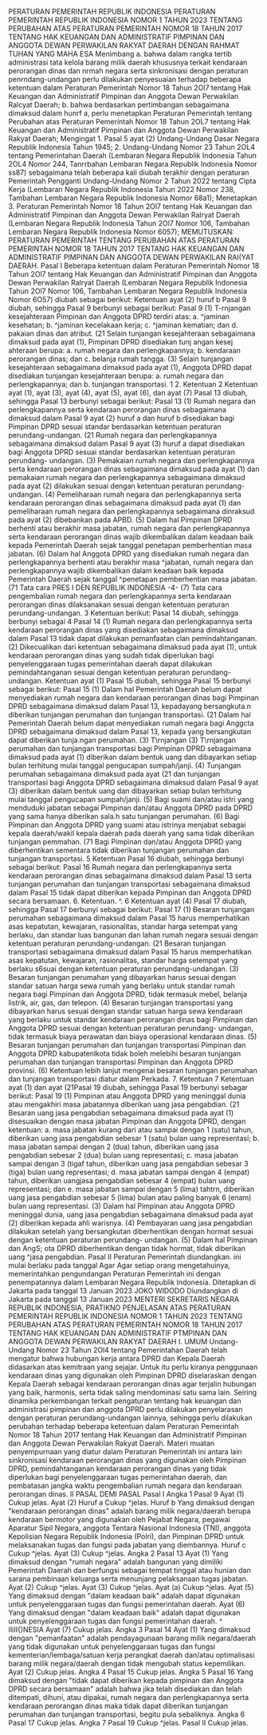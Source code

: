  PERATURAN PEMERINTAH REPUBLIK INDONESIA PERATURAN PEMERINTAH REPUBLIK INDONESIA NOMOR 1 TAHUN 2023 TENTANG PERUBAHAN ATAS PERATURAN PEMERINTAH NOMOR 18 TAHUN 2017 TENTANG HAK KEUANGAN DAN ADMINISTRATIF PIMPINAN DAN ANGGOTA DEWAN PERWAKILAN RAKYAT DAERAH
DENGAN RAHMAT TUHAN YANG MAHA ESA Menimbang a. bahwa dalam rangka tertib administrasi tata kelola barang milik daerah khususnya terkait kendaraan perorangan dinas dan nrmah negara serta sinkronisasi dengan peraturan penrndang-undangan perlu dilakukan penyesuaian terhadap beberapa ketentuan dalam Peraturan Pemerintah Nomor 18 Tahun 2Ol7 tentang Hak Keuangan dan Administratif Pimpinan dan Anggota Dewan Perwakilan Ralcyat Daerah;
b. bahwa berdasarkan pertimbangan sebagaimana dimaksud dalam hunrf a, perlu menetapkan Peraturan Pemerintah tentang Perubahan atas Peraturan Pemerintah Nomor 18 Tahun 2OL7 tentang Hak Keuangan dan Administratif Pimpinan dan Anggota Dewan Perwakilan Rakyat Daerah; Mengingat 1. Pasal 5 ayat (2) Undang-Undang Dasar Negara Republik Indonesia Tahun 1945;
2. Undang-Undang Nomor 23 Tahun 2OL4 tentang Pemerintahan Daerah (Lembaran Negara Republik Indonesia Tahun 2OL4 Nomor 244, Tanrrbahan Lembaran Negara Republik Indonesia Nomor ss87) sebagaimana telah beberapa kali diubah terakhir dengan peraturan Pemerintah Pengganti Undang-Undang Nomor 2 Tahun 2022 tentang Cipta Kerja (Lembaran Negara Republik Indonesia Tahun 2022 Nomor 238, Tambahan Lembaran Negara Republik Indonesia Nomor 68a1); Menetapkan 3. Peraturan Pemerintah Nomor 18 Tahun 2Ol7 tentang Hak Keuangan dan Administratif Pimpinan dan Anggota Dewan Perwakilan Ralryat Daerah (Lembaran Negara Republik Indonesia Tahun 2Ol7 Nomor 106, Tambahan Lembaran Negara Republik Indonesia Nomor 6057);
MEMUTUSKAN:
 PERATURAN PEMERINTAH TENTANG PERUBAHAN ATAS PERATURAN PEMERINTAH NOMOR 18 TAHUN 2017 TENTANG HAK KEUANGAN DAN ADMINISTRATIF PIMPINAN DAN ANGGOTA DEWAN PERWAKILAN RAI(YAT DAERAH. Pasal I Beberapa ketentuan dalam Peraturan Pemerintah Nomor 18 Tahun 2Ol7 tentang Hak Keuangan dan Administratif Pimpinan dan Anggota Dewan Perwakilan Ralryat Daerah (Lembaran Negara Republik Indonesia Tahun 2Ol7 Nomor 106, Tambahan Lembaran Negara Republik Indonesia Nomor 6O57) diubah sebagai berikut: Ketentuan ayat (2) huruf b Pasal 9 diubah, sehingga Pasal 9 berbunyi sebagai berikut: Pasal 9 (1) T\-rnjangan kesejahteraan Pimpinan dan Anggota DPRD terdiri atas:
a. ^jaminan kesehatan;
b. ^jaminan kecelakaan kerja;
c. ^jaminan kematian; dan
d. pakaian dinas dan atribut. (21 Selain tunjangan kesejahteraan sebagaimana dimaksud pada ayat (1), Pimpinan DPRD disediakan tunj angan kesej ahteraan berupa:
a. rumah negara dan perlengkapannya;
b. kendaraan perorangan dinas; dan
c. belanja rumah tangga. (3) Selain tunjangan kesejahteraan sebagaimana dimaksud pada ayat (1), Anggota DPRD dapat disediakan tunjangan kesejahteraan berupa:
a. rumah negara dan perlengkapannya; dan
b. tunjangan transportasi. 1 2. Ketentuan 2 Ketentuan ayat (1), ayat (3), ayat (4), ayat (5), ayat (6), dan ayat (7) Pasal 13 diubah, sehingga Pasal 13 berbunyi sebagai berikut: Pasal 13 (1) Rumah negara dan perlengkapannya serta kendaraan perorangan dinas sebagaimana dimaksud dalam Pasal 9 ayat (2) huruf a dan huruf b disediakan bagi Pimpinan DPRD sesuai standar berdasarkan ketentuan peraturan perundang-undangan. (21 Rumah negara dan perlengkapannya sebagaimana dimaksud dalam Pasal 9 ayat (3) huruf a dapat disediakan bagi Anggota DPRD sesuai standar berdasarkan ketentuan peraturan perundang- undangan. (3) Pemakaian rumah negara dan perlengkapannya serta kendaraan perorangan dinas sebagaimana dimaksud pada ayat (1) dan pemakaian rumah negara dan perlengkapannya sebagaimana dimaksud pada ayat (2) dilakukan sesuai dengan ketentuan peraturan perundang-undangan. (4) Pemeliharaan rumah negara dan perlengkapannya serta kendaraan perorangan dinas sebagaimana dimaksud pada ayat (1) dan pemeliharaan rumah negara dan perlengkapannya sebagaimana dinraksud pada ayat (2) dibebankan pada APBD. (5) Dalam hal Pimpinan DPRD berhenti atau berakhir masa jabatan, rumah negara dan perlengkapannya serta kendaraan perorangan dinas wajib dikembalikan dalam keadaan baik kepada Pemerintah Daerah sejak tanggal penetapan pemberhentian masa jabatan. (6) Dalam hal Anggota DPRD yang disediakan rumah negara dan perlengkapannya berhenti atau berakhir masa ^jabatan, rumah negara dan perlengkapannya wajib dikembalikan dalam keadaan baik kepada Pemerintah Daerah sejak tanggal ^penetapan pemberhentian masa jabatan. (71 Tata cara PRES I DEN REPUBLIK INDONESIA -4- (7) Tata cara pengembalian rumah negara dan perlengkapannya serta kendaraan perorangan dinas dilaksanakan sesuai dengan ketentuan peraturan perundang-undangan. 3 Ketentuan berikut: Pasal 14 diubah, sehingga berbunyi sebagai 4 Pasal 14 (1) Rumah negara dan perlengkapannya serta kendaraan perorangan dinas yang disediakan sebagaimana dimaksud dalam Pasal 13 tidak dapat dilakukan pemanfaatan clan pemindahtanganan. (2) Dikecualikan dari ketentuan sebagaimana dimaksud pada ayat (1), untuk kendaraan perorangan dinas yang sudah tidak diperlukan bagi penyelenggaraan tugas pemerintahan daerah dapat dilakukan pemindahtanganan sesuai dengan ketentuan peraturan perundang-undangan. Ketentuan ayat (1) Pasal 15 diubah, sehingga Pasal 15 berbunyi sebagai berikut: Pasal 15 (1) Dalam hal Pemerintah Daerah belum dapat menyediakan rumah negara dan kendaraan perorangan dinas bagi Pimpinan DPRD sebagaimana dimaksud dalam Pasal 13, kepadayang bersangkuta.n diberikan tunjangan perumahan dan tunjangan transportasi. (21 Dalam hal Pemerintah Daerah belum dapat menyediakan rumah negara bagi Anggcta DPRD sebagaimana dimaksud dalam Pasal 13, kepada yang bersangkutan dapat diberikan tunja.ngan perumahan.
(3) T\rnjangan (3) T\rnjangan perumahan dan tunjangan transportasi bagi Pimpinan DPRD sebagaimana dimaksud pada ayat (1) diberikan dalam bentuk uang dan dibayarkan setiap bulan terhitung mulai tanggal pengucapan sumpah/janji. (4) Tunjangan perumahan sebagaimana dimaksud pada ayat (21 dan tunjangan transportasi bagi Anggota DPRD sebagaimana dimaksud dalam Pasal 9 ayat (3) diberikan dalam bentuk uang dan dibayarkan setiap bulan terhitung mulai tanggal pengucapan sumpah/janji. (5) Bagi suami dan/atau istri yang menduduki jabatan sebagai Pimpinan dan/atau Anggota DPRD pada DPRD yang sama hanya diberikan sala.h satu tunjangan perumahan. (6) Bagi Pimpinan dan Anggota DPRD yang suami atau istrinya menjabat sebagai kepala daerah/wakil kepala daerah pada daerah yang sama tidak diberikan tunjangan pemmahan. (71 Bagi Pimpinan dan/atau Anggota DPRD yang diberhentikan sementara tidak diberikan tunjangan perumahan dan tunjangan transportasi. 5 Ketentuan Pasal 16 diubah, sehingga berbunyi sebagai berikut:
Pasal 16
Rumah negara dan perlengkapannya serta kendaraan perorangan dinas sebagaimana dimaksud dalam Pasal 13 serta tunjangan perumahan dan tunjangan transportasi sebagaimana dimaksud dalam Pasal 15 tidak dapat diberikan kepada Pimpinan dan Anggota DPRD secara bersamaan.
6. Ketentuan. ^. 6 Ketentuan ayat (4) Pasal 17 diubah, sehingga Pasal 17 berbunyi sebagai berikut: Pasal 17 (1) Besaran tunjangan perumahan sebagaimana dimaksud dalam Pasal 15 harus memperhatikan asas kepatutan, kewajaran, rasionalitas, standar harga setempat yang berlaku, dan standar luas bangunan dan lahan rumah negara sesuai dengan ketentuan peraturan perundang-undangan. (21 Besaran tunjangan transportasi sebagaimana dimaksud dalam Pasal 15 harus memperhatikan asas kepatutan, kewajaran, rasionalitas, standar harga setempat yang berlaku s6suai dengan ketentuan peraturan perundang-undangan. (3) Besaran tunjangan perumahan yang dibayarkan harus sesuai dengan standar satuan harga sewa rumah yang berlaku untuk standar rumah negara bagi Pimpinan dan Anggota DPRD, tidak termasuk mebel, belanja listrik, air, gas, dan telepon. (4) Besaran tunjangan transportasi yang dibayarkan harus sesuai dengan standar satuan harga sewa kendaraan yang berlaku untuk standar kendaraan perorangan dinas bagi Pimpinan dan Anggota DPRD sesuai dengan ketentuan peraturan perundang- undangan, tidak termasuk biaya perawatan dan biaya operasional kendaraan dinas. (5) Besaran tunjangan perumahan dan tunjangan transportasi Pimpinan dan Anggota DPRD kabupatenlkota tidak boleh melebihi besaran tunjangan perumahan dan tunjangan transportasi Pimpinan dan Anggota DPRD provinsi. (6) Ketentuan lebih lanjut mengenai besaran tunjangan perumahan dan tunjangan transportasi diatur dalam Perkada.
7. Ketentuan 7 Ketentuan ayat (1) dan ayat (21Pasal 19 diubah, sehingga Pasal 19 berbunyi sebagar berikut: Pasal 19 (1) Pimpinan atau Anggota DPRD yang meninggal dunia atau mengakhiri masa jabatannya diberikan uang jasa pengabdian. (21 Besaran uang jasa pengabdian sebagaimana dimaksud pada ayat (1) disesuaikan dengan masa jabatan Pimpinan dan Anggota DPRD, dengan ketentuan:
a. masa jabatan kurang dari atau sampai dengan 1 (satu) tahun, diberikan uang jasa pengabdian sebesar 1 (satu) bulan uang representasi;
b. masa jabatan sampai dengan 2 (dua) tahun, diberikan uang jasa pengabdian sebesar 2 (dua) bulan uang representasi;
c. masa jabatan sampai dengan 3 (tigaf tahun, diberikan uang jasa pengabdian sebesar 3 (tiga) bulan uang representasi;
d. masa jabatan sampai dengan 4 (empat) tahun, diberikan uangjasa pengabdian sebesar 4 (empat) bulan uang representasi; dan
e. masa jabatan sampai dengan 5 (lima) tahtrn, diberikan uang jasa pengabdian sebesar 5 (lima) bulan atau paling banyak 6 (enam) bulan uang representasi. (3) Dalam hal Pimpinan atau Anggota DPRD meninggal dunia, uang jasa pengabdian sebagaimana dimaksud pada ayat (2) diberikan kepada ahli warisnya. (4) Pembayaran uang jasa pengabdian dilakukan setelah yang bersangkutan diberhentikan dengan hormat sesuai dengan ketentuan peraturan perundang- undangan. (5) Dalam hal Pimpinan dan AngS; ota DPRD diberhentikan dengan tidak hormat, tidak diberikan uang ^jasa pengabdian. Pasal II Peraturan Pemerintah diundangkan. ini mulai berlaku pada tanggal Agar
Agar setiap orang mengetahuinya, memerintahkan pengundangan Peraturan Pemerintah ini dengan penempatannya dalam Lembaran Negara Republik Indonesia. Ditetapkan di Jakarta pada tanggal 13 Januan 2023 JOKO WIDODO Diundangkan di Jakarta pada tanggal 13 Januan 2023 MENTERI SEKRETARIS NEGARA REPUBLIK INDONESIA, PRATIKNO PENJELASAN ATAS PERATURAN PEMERINTAH REPUBLIK INDONESIA NOMOR 1 TAHUN 2023 TENTANG PERUBAHAN ATAS PERATURAN PEMERINTAH NOMOR 18 TAHUN 2017 TENTANG HAK KEUANGAN DAN ADMINISTRATIF PTMPINAN DAN ANGGOTA DEWAN PERWAKILAN RAKYAT DAERAH I. UMUM Undang-Undang Nomor 23 Tahun 2Ol4 tentang Pemerintahan Daerah telah mengatur bahwa hubungan kerja antara DPRD dan Kepala Daerah didasarkan atas kemitraan yang sejajar. Untuk itu perlu kiranya penggunaan kendaraan dinas yang digunakan oleh Pimpinan DPRD diselaraskan dengan Kepala Daerah sebagai kendaraan perorangan dinas agar terjalin hubungan yang baik, harmonis, serta tidak saling mendominasi satu sama lain. Seiring dinamika perkembangan terkait pengaturan tentang hak keuangan dan administrasi pimpinan dan anggota DPRD perlu dilakukan penyelarasan dengan peraturan perundang-undangan lainnya, sehingga perlu dilakukan perubahan terhadap beberapa ketentuan dalam Peraturan Pemerintah Nomor 18 Tahun 2017 tentang Hak Keuangan dan Administratif Pimpinan dan Anggota Dewan Perwakilan Rakyat Daerah. Materi muatan penyempurnaan yang diatur dalam Peraturan Pemerintah ini antara lain sinkronisasi kendaraan perorangan dinas yang digunakan oleh Pimpinan DPRD, pemindahtanganan kendaraan perorangan dinas yang tidak diperlukan bagi penyelenggaraan tugas pemerintahan daerah, dan pembatasan jangka waktu pengembalian rumah negara dan kendaraan perorangan dinas. II PASAL DEMI PASAL
Pasal I
Angka 1 Pasal 9 Ayat (1) Cukup jelas. Ayat (2) Huruf a Cukup ^jelas. Huruf b Yang dimaksud dengan "kendaraan perorangan dinas" adalah barang milik negara/daerah berupa kendaraan bermotor yang digunakan oleh Pejabat Negara, pegawai Aparatur Sipil Negara, anggota Tentara Nasional Indonesia (TNI), anggota Kepolisian Negara Republik Indonesia (Polri), dan Pimpinan DPRD untuk melaksanakan tugas dan fungsi pada jabatan yang diembannya. Huruf c Cukup ^jelas. Ayat (3) Cukup ^jelas. Angka 2 Pasal 13 Ayat (1) Yang dimaksud dengan "rumah negara" adalah bangunan yang dimiliki Pemerintah Daerah dan berfungsi sebagai tempat tinggal atau hunian dan sarana pembinaan keluarga serta menunjang pelaksanaan tugas jabatan. Ayat (2) Cukup ^jelas. Ayat (3) Cukup ^jelas. Ayat (a) Cukup ^jelas. Ayat (5) Yang dimaksud dengan "dalam keadaan baik" adalah dapat digunakan untuk penyelenggaraan tugas dan fungsi pemerintahan daerah. Ayat (6) Yang dimaksud dengan "dalam keadaan baik" adalah dapat digunakan untuk penyelenggaraan tugas dan fungsi pemerintahan daerah. ^ IIiII{)NESIA Ayat (7) Cukup jelas. Angka 3 Pasal 14 Ayat (1) Yang dimaksud dengan "pemanfaatan" adalah pendayagunaan barang milik negara/daerah yang tidak digunakan untuk penyelenggaraan tugas dan fungsi kementerian/lembaga/satuan kerja perangkat daerah dan/atau optimalisasi barang milik negara/daerah dengan tidak mengubah status kepemilikan. Ayat (2) Cukup jelas. Angka 4 Pasal 15 Cukup jelas. Angka 5 Pasal 16 Yang dimaksud dengan "tidak dapat diberikan kepada pimpinan dan Anggota DPRD secara bersamaan" adalah bahwa jika telah disediakan dan telah ditempati, dihuni, atau dipakai, rumah negara dan perlengkapannya serta kendaraan perorangan dinas maka tidak dapat diberikan tunjangan perumahan dan tunjangan transportasi, begitu pula sebaliknya. Angka 6 Pasal 17 Cukup jelas. Angka 7 Pasal 19 Cukup ^jelas. Pasal II Cukup jelas.